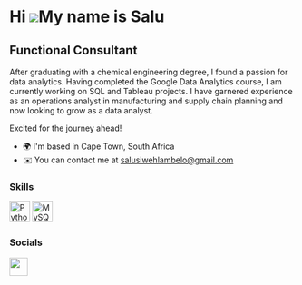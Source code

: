 Hi ![](https://user-images.githubusercontent.com/18350557/176309783-0785949b-9127-417c-8b55-ab5a4333674e.gif)My name is Salu
============================================================================================================================

Functional Consultant
---------------------------------

After graduating with a chemical engineering degree, I found a passion for data analytics. Having completed the Google Data Analytics course, I am currently working on SQL and Tableau projects. I have garnered experience as an operations analyst in manufacturing and supply chain planning and now looking to grow as a data analyst. 

Excited for the journey ahead!

* 🌍  I'm based in Cape Town, South Africa
* ✉️  You can contact me at [salusiwehlambelo@gmail.com](mailto:salusiwehlambelo@gmail.com)

### Skills

<p align="left">
<a href="https://www.python.org/" target="_blank" rel="noreferrer"><img src="https://raw.githubusercontent.com/danielcranney/readme-generator/main/public/icons/skills/python-colored.svg" width="36" height="36" alt="Python" /></a>
<a href="https://www.mysql.com/" target="_blank" rel="noreferrer"><img src="https://raw.githubusercontent.com/danielcranney/readme-generator/main/public/icons/skills/mysql-colored.svg" width="36" height="36" alt="MySQL" /></a>
</p>

### Socials

<a href="https://www.linkedin.com/in/salusiwe-hlambelo-1062a291/" target="_blank" rel="noreferrer"><img src="https://raw.githubusercontent.com/danielcranney/readme-generator/main/public/icons/socials/linkedin.svg" width="32" height="32" /></a></p>
